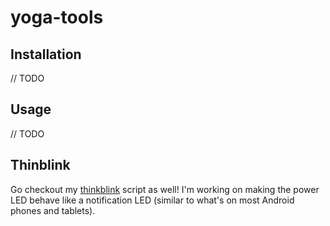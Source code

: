 # yoga-tools

## Installation

// TODO

## Usage

// TODO

## Thinblink

Go checkout my [thinkblink](https://github.com/pschmitt/thinkblink) script as well! I'm working on making the power LED behave like a notification LED (similar to what's on most Android phones and tablets).
